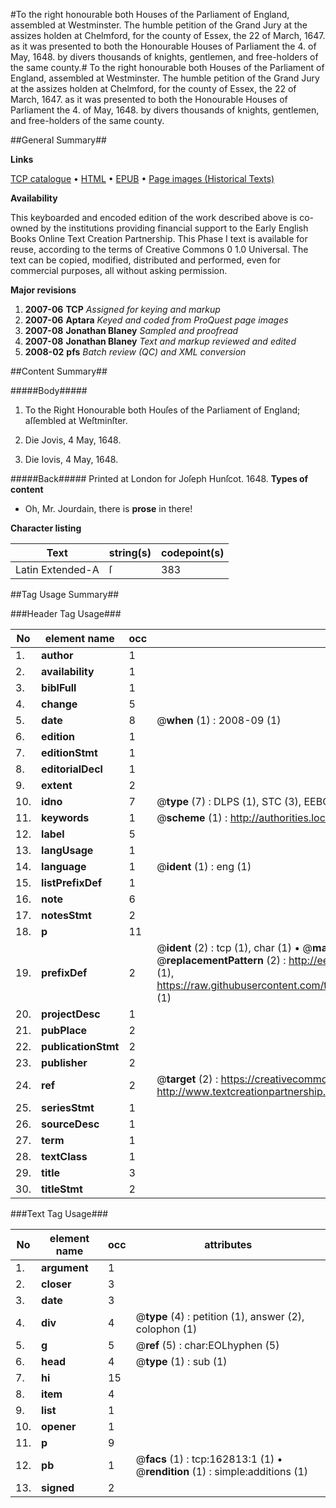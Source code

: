 #To the right honourable both Houses of the Parliament of England, assembled at Westminster. The humble petition of the Grand Jury at the assizes holden at Chelmford, for the county of Essex, the 22 of March, 1647. as it was presented to both the Honourable Houses of Parliament the 4. of May, 1648. by divers thousands of knights, gentlemen, and free-holders of the same county.#
To the right honourable both Houses of the Parliament of England, assembled at Westminster. The humble petition of the Grand Jury at the assizes holden at Chelmford, for the county of Essex, the 22 of March, 1647. as it was presented to both the Honourable Houses of Parliament the 4. of May, 1648. by divers thousands of knights, gentlemen, and free-holders of the same county.

##General Summary##

**Links**

[TCP catalogue](http://www.ota.ox.ac.uk/tcp/)  • 
[HTML](http://tei.it.ox.ac.uk/tcp/Texts-HTML/free/A94/A94592.html)  • 
[EPUB](http://tei.it.ox.ac.uk/tcp/Texts-EPUB/free/A94/A94592.epub) • 
[Page images (Historical Texts)](https://data.historicaltexts.jisc.ac.uk/view?pubId=eebo-99869517e&pageId=eebo-99869517e-162813-1)

**Availability**

This keyboarded and encoded edition of the
	       work described above is co-owned by the institutions
	       providing financial support to the Early English Books
	       Online Text Creation Partnership. This Phase I text is
	       available for reuse, according to the terms of Creative
	       Commons 0 1.0 Universal. The text can be copied,
	       modified, distributed and performed, even for
	       commercial purposes, all without asking permission.

**Major revisions**

1. __2007-06__ __TCP__ *Assigned for keying and markup*
1. __2007-06__ __Aptara__ *Keyed and coded from ProQuest page images*
1. __2007-08__ __Jonathan Blaney__ *Sampled and proofread*
1. __2007-08__ __Jonathan Blaney__ *Text and markup reviewed and edited*
1. __2008-02__ __pfs__ *Batch review (QC) and XML conversion*

##Content Summary##

#####Body#####

1. To the Right Honourable both Houſes of the Parliament of England; aſſembled
at Weſtminſter.

1. Die Jovis, 4 May, 1648.

1. Die Iovis, 4 May, 1648.

#####Back#####
Printed at London for Joſeph Hunſcot. 1648.
**Types of content**

  * Oh, Mr. Jourdain, there is **prose** in there!

**Character listing**


|Text|string(s)|codepoint(s)|
|---|---|---|
|Latin Extended-A|ſ|383|

##Tag Usage Summary##

###Header Tag Usage###

|No|element name|occ|attributes|
|---|---|---|---|
|1.|__author__|1||
|2.|__availability__|1||
|3.|__biblFull__|1||
|4.|__change__|5||
|5.|__date__|8| @__when__ (1) : 2008-09 (1)|
|6.|__edition__|1||
|7.|__editionStmt__|1||
|8.|__editorialDecl__|1||
|9.|__extent__|2||
|10.|__idno__|7| @__type__ (7) : DLPS (1), STC (3), EEBO-CITATION (1), PROQUEST (1), VID (1)|
|11.|__keywords__|1| @__scheme__ (1) : http://authorities.loc.gov/ (1)|
|12.|__label__|5||
|13.|__langUsage__|1||
|14.|__language__|1| @__ident__ (1) : eng (1)|
|15.|__listPrefixDef__|1||
|16.|__note__|6||
|17.|__notesStmt__|2||
|18.|__p__|11||
|19.|__prefixDef__|2| @__ident__ (2) : tcp (1), char (1)  •  @__matchPattern__ (2) : ([0-9\-]+):([0-9IVX]+) (1), (.+) (1)  •  @__replacementPattern__ (2) : http://eebo.chadwyck.com/downloadtiff?vid=$1&page=$2 (1), https://raw.githubusercontent.com/textcreationpartnership/Texts/master/tcpchars.xml#$1 (1)|
|20.|__projectDesc__|1||
|21.|__pubPlace__|2||
|22.|__publicationStmt__|2||
|23.|__publisher__|2||
|24.|__ref__|2| @__target__ (2) : https://creativecommons.org/publicdomain/zero/1.0/ (1), http://www.textcreationpartnership.org/docs/. (1)|
|25.|__seriesStmt__|1||
|26.|__sourceDesc__|1||
|27.|__term__|1||
|28.|__textClass__|1||
|29.|__title__|3||
|30.|__titleStmt__|2||


###Text Tag Usage###

|No|element name|occ|attributes|
|---|---|---|---|
|1.|__argument__|1||
|2.|__closer__|3||
|3.|__date__|3||
|4.|__div__|4| @__type__ (4) : petition (1), answer (2), colophon (1)|
|5.|__g__|5| @__ref__ (5) : char:EOLhyphen (5)|
|6.|__head__|4| @__type__ (1) : sub (1)|
|7.|__hi__|15||
|8.|__item__|4||
|9.|__list__|1||
|10.|__opener__|1||
|11.|__p__|9||
|12.|__pb__|1| @__facs__ (1) : tcp:162813:1 (1)  •  @__rendition__ (1) : simple:additions (1)|
|13.|__signed__|2||
